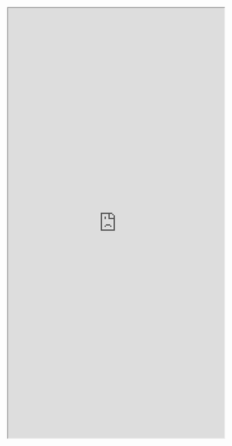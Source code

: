 <iframe 
src="https://coda.io/embed/jD38E5fJk_/#Full-Active-Inference-Ontology_tuuOJ_Ew/r246&view=full&viewMode=embedplay&hideSections=true" 
width=900 
height=1000 
style="max-width: 100%;" 
allow="fullscreen">
</iframe>